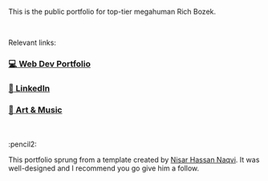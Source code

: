 This is the public portfolio for top-tier megahuman Rich Bozek.

<br />

Relevant links:
### [:computer: Web Dev Portfolio](https://rbozek.netlify.app "Rich's Portfolio")
### [:office: LinkedIn](https://www.linkedin.com/in/richbozek "Rich's LinkedIn")
### [:musical_note: Art & Music](https://www.richbozek.com "Rich's Art & Music")



<br />
<br />
:pencil2:

This portfolio sprung from a template created by [Nisar Hassan Naqvi](https://github.com/nisarhassan12 "Nisar's GitHub"). It was well-designed and I recommend you go give him a follow.